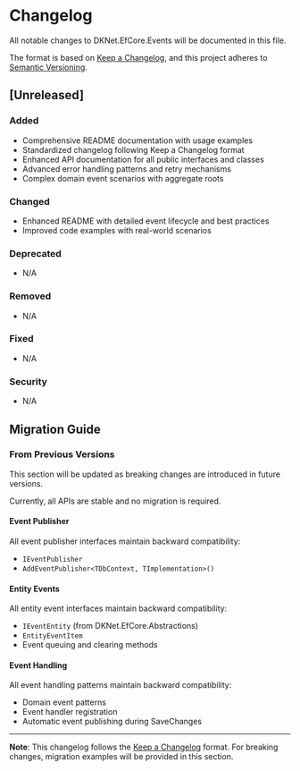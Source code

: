 # Changelog

All notable changes to DKNet.EfCore.Events will be documented in this file.

The format is based on [Keep a Changelog](https://keepachangelog.com/en/1.0.0/),
and this project adheres to [Semantic Versioning](https://semver.org/spec/v2.0.0.html).

## [Unreleased]

### Added

- Comprehensive README documentation with usage examples
- Standardized changelog following Keep a Changelog format
- Enhanced API documentation for all public interfaces and classes
- Advanced error handling patterns and retry mechanisms
- Complex domain event scenarios with aggregate roots

### Changed

- Enhanced README with detailed event lifecycle and best practices
- Improved code examples with real-world scenarios

### Deprecated

- N/A

### Removed

- N/A

### Fixed

- N/A

### Security

- N/A

## Migration Guide

### From Previous Versions

This section will be updated as breaking changes are introduced in future versions.

Currently, all APIs are stable and no migration is required.

#### Event Publisher

All event publisher interfaces maintain backward compatibility:

- `IEventPublisher`
- `AddEventPublisher<TDbContext, TImplementation>()`

#### Entity Events

All entity event interfaces maintain backward compatibility:

- `IEventEntity` (from DKNet.EfCore.Abstractions)
- `EntityEventItem`
- Event queuing and clearing methods

#### Event Handling

All event handling patterns maintain backward compatibility:

- Domain event patterns
- Event handler registration
- Automatic event publishing during SaveChanges

---

**Note**: This changelog follows the [Keep a Changelog](https://keepachangelog.com/en/1.0.0/) format.
For breaking changes, migration examples will be provided in this section.